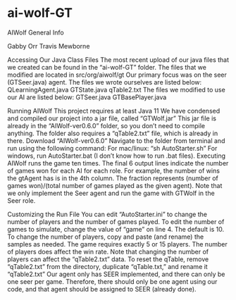 # ai-wolf-GT
AIWolf General Info

Gabby Orr
Travis Mewborne

Accessing Our Java Class Files
The most recent upload of our java files that we created can be found in the “ai-wolf-GT” folder. The files that we modified are located in src/org/aiwolf/gt
Our primary focus was on the seer (GTSeer.java) agent.
The files we wrote ourselves are listed below:
QLearningAgent.java
GTState.java
qTable2.txt
The files we modified to use our AI are listed below:
GTSeer.java
GTBasePlayer.java


Running AIWolf
This project requires at least Java 11
We have condensed and compiled our project into a jar file, called “GTWolf.jar”
This jar file is already in the “AIWolf-ver0.6.0” folder, so you don’t need to compile anything.
The folder also requires a “qTable2.txt” file, which is already in there.
Download “AIWolf-ver0.6.0”
Navigate to the folder from terminal and run using the following command:
For mac/linux: “sh AutoStarter.sh”
For windows, run AutoStarter.bat (I don’t know how to run .bat files).
Executing AIWolf runs the game ten times. The final 6 output lines indicate the number of games won for each AI for each role. For example, the number of wins 
the gtAgent has is in the 4th column. The fraction represents (number of games won)/(total number of games played as the given agent). Note that we only implement
the Seer agent and run the game with GTWolf in the Seer role.


Customizing the Run File
You can edit “AutoStarter.ini” to change the number of players and the number of games played.
To edit the number of games to simulate, change the value of “game” on line 4. The default is 10.
To change the number of players, copy and paste (and rename) the samples as needed. The game requires exactly 5 or 15 players. The number of players does affect the win rate.
Note that changing the number of players can affect the “qTable2.txt” data. To reset the qTable, remove “qTable2.txt” from the directory, duplicate “qTable.txt,” and rename it “qTable2.txt”
Our agent only has SEER implemented, and there can only be one seer per game. Therefore, there should only be one agent using our code, and that agent should be assigned to SEER (already done).
